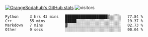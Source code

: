 [![OrangeSodahub's GitHub stats](https://github-readme-stats.vercel.app/api?username=OrangeSodahub)](https://github.com/anuraghazra/github-readme-stats)
![visitors](https://visitor-badge.glitch.me/badge?page_id=OrangeSodahub)
<!--START_SECTION:waka-->

```text
Python     3 hrs 43 mins   ███████████████████▒░░░░░   77.84 %
C++        55 mins         █████░░░░░░░░░░░░░░░░░░░░   19.37 %
Markdown   7 mins          ▓░░░░░░░░░░░░░░░░░░░░░░░░   02.73 %
Other      0 secs          ░░░░░░░░░░░░░░░░░░░░░░░░░   00.04 %
```

<!--END_SECTION:waka-->
